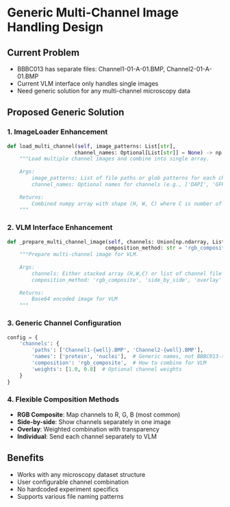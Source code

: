 # Generic Multi-Channel Image Handling Design

## Current Problem
- BBBC013 has separate files: Channel1-01-A-01.BMP, Channel2-01-A-01.BMP  
- Current VLM interface only handles single images
- Need generic solution for any multi-channel microscopy data

## Proposed Generic Solution

### 1. ImageLoader Enhancement
```python
def load_multi_channel(self, image_patterns: List[str], 
                      channel_names: Optional[List[str]] = None) -> np.ndarray:
    """Load multiple channel images and combine into single array.
    
    Args:
        image_patterns: List of file paths or glob patterns for each channel
        channel_names: Optional names for channels (e.g., ['DAPI', 'GFP', 'RFP'])
    
    Returns:
        Combined numpy array with shape (H, W, C) where C is number of channels
    """
```

### 2. VLM Interface Enhancement  
```python
def _prepare_multi_channel_image(self, channels: Union[np.ndarray, List[str]], 
                                composition_method: str = 'rgb_composite') -> str:
    """Prepare multi-channel image for VLM.
    
    Args:
        channels: Either stacked array (H,W,C) or list of channel file paths
        composition_method: 'rgb_composite', 'side_by_side', 'overlay'
    
    Returns:
        Base64 encoded image for VLM
    """
```

### 3. Generic Channel Configuration
```python
config = {
    'channels': {
        'paths': ['Channel1-{well}.BMP', 'Channel2-{well}.BMP'],
        'names': ['protein', 'nuclei'],  # Generic names, not BBBC013-specific
        'composition': 'rgb_composite',  # How to combine for VLM
        'weights': [1.0, 0.8]  # Optional channel weights
    }
}
```

### 4. Flexible Composition Methods
- **RGB Composite**: Map channels to R, G, B (most common)
- **Side-by-side**: Show channels separately in one image
- **Overlay**: Weighted combination with transparency
- **Individual**: Send each channel separately to VLM

## Benefits
- Works with any microscopy dataset structure
- User configurable channel combination
- No hardcoded experiment specifics
- Supports various file naming patterns